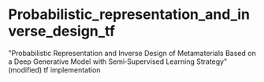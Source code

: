 # Probabilistic_representation_and_inverse_design_tf
"Probabilistic Representation and Inverse Design of Metamaterials Based on a Deep Generative Model with Semi‐Supervised Learning Strategy" (modified) tf implementation
